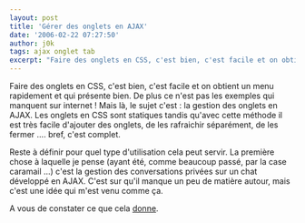 ```yaml
---
layout: post
title: 'Gérer des onglets en AJAX'
date: '2006-02-22 07:27:50'
author: j0k
tags: ajax onglet tab
excerpt: "Faire des onglets en CSS, c'est bien, c'est facile et on obtient un menu rapidement et qui présente bien. De plus ce n'est pas les exemples qui manquent sur internet !     \nMais là, le sujet c'est : la gestion des onglets en AJAX. Les onglets en CSS sont statiques tandis qu'avec cette méthode il est très facile d'ajouter des onglets, de les rafraichir      …"
---
```


Faire des onglets en CSS, c'est bien, c'est facile et on obtient un menu rapidement et qui présente bien. De plus ce n'est pas les exemples qui manquent sur internet !
Mais là, le sujet c'est : la gestion des onglets en AJAX. Les onglets en CSS sont statiques tandis qu'avec cette méthode il est très facile d'ajouter des onglets, de les rafraichir séparément, de les fermer .... bref, c'est complet.

Reste à définir pour quel type d'utilisation cela peut servir. La première chose à laquelle je pense (ayant été, comme beaucoup passé, par la case caramail ...) c'est la gestion des conversations privées sur un chat développé en AJAX. C'est sur qu'il manque un peu de matière autour, mais c'est une idée qui m'est venu comme ça.

A vous de constater ce que cela [donne](http://www.havocstudios.com/articles/ajax/ajax_tabs/).
